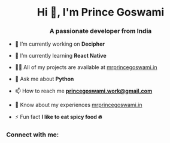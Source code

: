 <h1 align="center">Hi 👋, I'm Prince Goswami</h1>
<h3 align="center">A passionate developer from India</h3>

- 🔭 I’m currently working on **Decipher**

- 🌱 I’m currently learning **React Native**

- 👨‍💻 All of my projects are available at [mrprincegoswami.in](mrprincegoswami.in)

- 💬 Ask me about **Python**

- 📫 How to reach me **princegoswami.work@gmail.com**

- 📄 Know about my experiences [mrprincegoswami.in](mrprincegoswami.in)

- ⚡ Fun fact **I like to eat spicy food 🔥**

<h3 align="left">Connect with me:</h3>
<p align="left">
</p>
